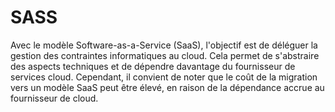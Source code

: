 # SASS

Avec le modèle Software-as-a-Service (SaaS), l'objectif est de déléguer la gestion des contraintes informatiques au cloud. Cela permet de s'abstraire des aspects techniques et de dépendre davantage du fournisseur de services cloud. Cependant, il convient de noter que le coût de la migration vers un modèle SaaS peut être élevé, en raison de la dépendance accrue au fournisseur de cloud.